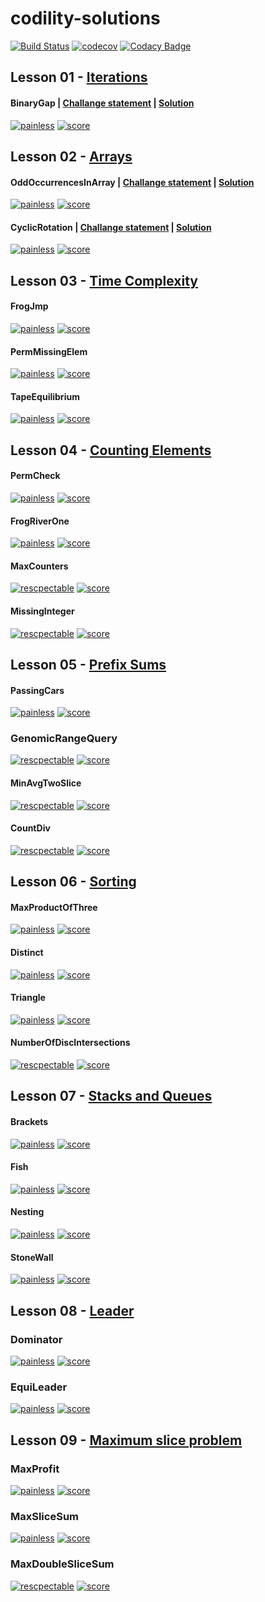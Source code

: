 # codility-solutions

[![Build Status](https://travis-ci.org/dev-11/codility-solutions.svg?branch=master)](https://travis-ci.org/dev-11/codility-solutions) [![codecov](https://codecov.io/gh/dev-11/codility-solutions/branch/master/graph/badge.svg)](https://codecov.io/gh/dev-11/codility-solutions) [![Codacy Badge](https://api.codacy.com/project/badge/Grade/8f50c983d55d42fda44c3832080e94fc)](https://www.codacy.com/manual/dev-11/codility-solutions?utm_source=github.com&amp;utm_medium=referral&amp;utm_content=dev-11/codility-solutions&amp;utm_campaign=Badge_Grade)


## Lesson 01 - [Iterations](https://codility.com/media/train/Iterations.pdf)

#### BinaryGap | [Challange statement](https://app.codility.com/programmers/lessons/1-iterations/binary_gap/) | [Solution](Solutions/Lesson_01/binary_gap.py)

[![painless](https://img.shields.io/badge/difficulty-painless-7FC1E3)](https://img.shields.io/badge/difficulty-painless-7FC1E3) [![score](https://img.shields.io/badge/score-100%25-brightgreen)](https://img.shields.io/badge/score-100%25-brightgreen) 

## Lesson 02 - [Arrays](https://codility.com/media/train/0-Arrays.pdf)

#### OddOccurrencesInArray | [Challange statement](https://app.codility.com/programmers/lessons/2-arrays/odd_occurrences_in_array/) | [Solution](Solutions/Lesson_02/odd_occurrences_in_array.py)

[![painless](https://img.shields.io/badge/difficulty-painless-7FC1E3)](https://img.shields.io/badge/difficulty-painless-7FC1E3) [![score](https://img.shields.io/badge/score-100%25-brightgreen)](https://img.shields.io/badge/score-100%25-brightgreen) 

#### CyclicRotation | [Challange statement](https://app.codility.com/programmers/lessons/2-arrays/cyclic_rotation/) | [Solution](Solutions/Lesson_02/cyclic_rotation.py)


[![painless](https://img.shields.io/badge/difficulty-painless-7FC1E3)](https://img.shields.io/badge/difficulty-painless-7FC1E3) [![score](https://img.shields.io/badge/score-100%25-brightgreen)](https://img.shields.io/badge/score-100%25-brightgreen) 

## Lesson 03 - [Time Complexity](https://codility.com/media/train/1-TimeComplexity.pdf)

#### FrogJmp

[![painless](https://img.shields.io/badge/difficulty-painless-7FC1E3)](https://img.shields.io/badge/difficulty-painless-7FC1E3) [![score](https://img.shields.io/badge/score-100%25-brightgreen)](https://img.shields.io/badge/score-100%25-brightgreen) 

#### PermMissingElem

[![painless](https://img.shields.io/badge/difficulty-painless-7FC1E3)](https://img.shields.io/badge/difficulty-painless-7FC1E3) [![score](https://img.shields.io/badge/score-100%25-brightgreen)](https://img.shields.io/badge/score-100%25-brightgreen) 

#### TapeEquilibrium

[![painless](https://img.shields.io/badge/difficulty-painless-7FC1E3)](https://img.shields.io/badge/difficulty-painless-7FC1E3) [![score](https://img.shields.io/badge/score-100%25-brightgreen)](https://img.shields.io/badge/score-100%25-brightgreen) 


## Lesson 04 - [Counting Elements](https://codility.com/media/train/2-CountingElements.pdf)

#### PermCheck

[![painless](https://img.shields.io/badge/difficulty-painless-7FC1E3)](https://img.shields.io/badge/difficulty-painless-7FC1E3) [![score](https://img.shields.io/badge/score-100%25-brightgreen)](https://img.shields.io/badge/score-100%25-brightgreen) 

#### FrogRiverOne

[![painless](https://img.shields.io/badge/difficulty-painless-7FC1E3)](https://img.shields.io/badge/difficulty-painless-7FC1E3) [![score](https://img.shields.io/badge/score-100%25-brightgreen)](https://img.shields.io/badge/score-100%25-brightgreen) 

#### MaxCounters

[![rescpectable](https://img.shields.io/badge/difficulty-rescpectable-5DC0C6)](https://img.shields.io/badge/difficulty-painless-7FC1E3) [![score](https://img.shields.io/badge/score-0%25-lightgrey)](https://img.shields.io/badge/score-0%25-lightgrey) 


#### MissingInteger

[![rescpectable](https://img.shields.io/badge/difficulty-rescpectable-5DC0C6)](https://img.shields.io/badge/difficulty-painless-7FC1E3) [![score](https://img.shields.io/badge/score-0%25-lightgrey)](https://img.shields.io/badge/score-0%25-lightgrey) 


## Lesson 05 - [Prefix Sums](https://codility.com/media/train/3-PrefixSums.pdf)

#### PassingCars

[![painless](https://img.shields.io/badge/difficulty-painless-7FC1E3)](https://img.shields.io/badge/difficulty-painless-7FC1E3) [![score](https://img.shields.io/badge/score-100%25-brightgreen)](https://img.shields.io/badge/score-100%25-brightgreen) 

### GenomicRangeQuery

[![rescpectable](https://img.shields.io/badge/difficulty-rescpectable-5DC0C6)](https://img.shields.io/badge/difficulty-painless-7FC1E3) [![score](https://img.shields.io/badge/score-0%25-lightgrey)](https://img.shields.io/badge/score-0%25-lightgrey) 

#### MinAvgTwoSlice

[![rescpectable](https://img.shields.io/badge/difficulty-rescpectable-5DC0C6)](https://img.shields.io/badge/difficulty-painless-7FC1E3) [![score](https://img.shields.io/badge/score-0%25-lightgrey)](https://img.shields.io/badge/score-0%25-lightgrey) 

#### CountDiv

[![rescpectable](https://img.shields.io/badge/difficulty-rescpectable-5DC0C6)](https://img.shields.io/badge/difficulty-painless-7FC1E3) [![score](https://img.shields.io/badge/score-0%25-lightgrey)](https://img.shields.io/badge/score-0%25-lightgrey) 

## Lesson 06 - [Sorting](https://codility.com/media/train/4-Sorting.pdf)


#### MaxProductOfThree

[![painless](https://img.shields.io/badge/difficulty-painless-7FC1E3)](https://img.shields.io/badge/difficulty-painless-7FC1E3) [![score](https://img.shields.io/badge/score-100%25-brightgreen)](https://img.shields.io/badge/score-100%25-brightgreen) 

#### Distinct

[![painless](https://img.shields.io/badge/difficulty-painless-7FC1E3)](https://img.shields.io/badge/difficulty-painless-7FC1E3) [![score](https://img.shields.io/badge/score-100%25-brightgreen)](https://img.shields.io/badge/score-100%25-brightgreen) 

#### Triangle

[![painless](https://img.shields.io/badge/difficulty-painless-7FC1E3)](https://img.shields.io/badge/difficulty-painless-7FC1E3) [![score](https://img.shields.io/badge/score-100%25-brightgreen)](https://img.shields.io/badge/score-100%25-brightgreen) 

#### NumberOfDiscIntersections

[![rescpectable](https://img.shields.io/badge/difficulty-rescpectable-5DC0C6)](https://img.shields.io/badge/difficulty-painless-7FC1E3) [![score](https://img.shields.io/badge/score-0%25-lightgrey)](https://img.shields.io/badge/score-0%25-lightgrey) 

## Lesson 07 - [Stacks and Queues](https://codility.com/media/train/5-Stacks.pdf)

#### Brackets

[![painless](https://img.shields.io/badge/difficulty-painless-7FC1E3)](https://img.shields.io/badge/difficulty-painless-7FC1E3) [![score](https://img.shields.io/badge/score-100%25-brightgreen)](https://img.shields.io/badge/score-100%25-brightgreen) 

#### Fish

[![painless](https://img.shields.io/badge/difficulty-painless-7FC1E3)](https://img.shields.io/badge/difficulty-painless-7FC1E3) [![score](https://img.shields.io/badge/score-100%25-brightgreen)](https://img.shields.io/badge/score-100%25-brightgreen) 

#### Nesting

[![painless](https://img.shields.io/badge/difficulty-painless-7FC1E3)](https://img.shields.io/badge/difficulty-painless-7FC1E3) [![score](https://img.shields.io/badge/score-100%25-brightgreen)](https://img.shields.io/badge/score-100%25-brightgreen) 

#### StoneWall

[![painless](https://img.shields.io/badge/difficulty-painless-7FC1E3)](https://img.shields.io/badge/difficulty-painless-7FC1E3) [![score](https://img.shields.io/badge/score-100%25-brightgreen)](https://img.shields.io/badge/score-100%25-brightgreen) 


## Lesson 08 - [Leader](https://codility.com/media/train/6-Leader.pdf)

### Dominator

[![painless](https://img.shields.io/badge/difficulty-painless-7FC1E3)](https://img.shields.io/badge/difficulty-painless-7FC1E3) [![score](https://img.shields.io/badge/score-100%25-brightgreen)](https://img.shields.io/badge/score-100%25-brightgreen) 

### EquiLeader

[![painless](https://img.shields.io/badge/difficulty-painless-7FC1E3)](https://img.shields.io/badge/difficulty-painless-7FC1E3) [![score](https://img.shields.io/badge/score-0%25-lightgrey)](https://img.shields.io/badge/score-0%25-lightgrey) 

## Lesson 09 - [Maximum slice problem](https://codility.com/media/train/7-MaxSlice.pdf)

### MaxProfit

[![painless](https://img.shields.io/badge/difficulty-painless-7FC1E3)](https://img.shields.io/badge/difficulty-painless-7FC1E3) [![score](https://img.shields.io/badge/score-100%25-brightgreen)](https://img.shields.io/badge/score-100%25-brightgreen) 

### MaxSliceSum

[![painless](https://img.shields.io/badge/difficulty-painless-7FC1E3)](https://img.shields.io/badge/difficulty-painless-7FC1E3) [![score](https://img.shields.io/badge/score-100%25-brightgreen)](https://img.shields.io/badge/score-100%25-brightgreen) 

### MaxDoubleSliceSum

[![rescpectable](https://img.shields.io/badge/difficulty-rescpectable-5DC0C6)](https://img.shields.io/badge/difficulty-painless-7FC1E3) [![score](https://img.shields.io/badge/score-0%25-lightgrey)](https://img.shields.io/badge/score-0%25-lightgrey) 

